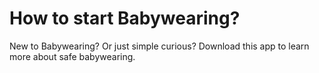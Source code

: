 # How to start Babywearing?
New to Babywearing? Or just simple curious? Download this app to learn more about safe babywearing.
